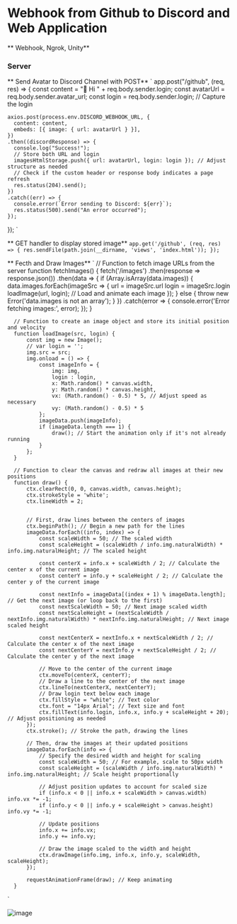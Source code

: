 # Webhook from Github to Discord and Web Application
** Webhook, Ngrok, Unity**

### Server

** Send Avatar to Discord Channel with POST**
`
  app.post("/github", (req, res) => {
    const content = ":wave: Hi " + req.body.sender.login;
    const avatarUrl = req.body.sender.avatar_url;
    const login = req.body.sender.login; // Capture the login
  
    axios.post(process.env.DISCORD_WEBHOOK_URL, {
      content: content,
      embeds: [{ image: { url: avatarUrl } }],
    })
    .then((discordResponse) => {
      console.log("Success!");
      // Store both URL and login
      imagesHtmlStorage.push({ url: avatarUrl, login: login }); // Adjust structure as needed
      // Check if the custom header or response body indicates a page refresh
      res.status(204).send();
    })
    .catch((err) => {
      console.error(`Error sending to Discord: ${err}`);
      res.status(500).send("An error occurred");
    });
  });
`

** GET handler to display stored image**
`
  app.get('/github', (req, res) => {
    res.sendFile(path.join(__dirname, 'views', 'index.html'));
  });
`

** Fecth and Draw Images**
`
  // Function to fetch image URLs from the server
      function fetchImages() {
          fetch('/images')
            .then(response => response.json())
            .then(data => {
              if (Array.isArray(data.images)) {
                data.images.forEach(imageSrc => {
                  url = imageSrc.url
                  login = imageSrc.login
                  loadImage(url, login); // Load and animate each image
                });
              } else {
                throw new Error('data.images is not an array');
              }
            })
            .catch(error => {
              console.error('Error fetching images:', error);
            });
        }
        
      
  
      // Function to create an image object and store its initial position and velocity
      function loadImage(src, login) {
          const img = new Image();
          // var login = '';
          img.src = src;
          img.onload = () => {
              const imageInfo = {
                  img: img,
                  login : login,
                  x: Math.random() * canvas.width,
                  y: Math.random() * canvas.height,
                  vx: (Math.random() - 0.5) * 5, // Adjust speed as necessary
                  vy: (Math.random() - 0.5) * 5
              };
              imageData.push(imageInfo);
              if (imageData.length === 1) {
                  draw(); // Start the animation only if it's not already running
              }
          };
      }
  
      // Function to clear the canvas and redraw all images at their new positions
      function draw() {
          ctx.clearRect(0, 0, canvas.width, canvas.height);
          ctx.strokeStyle = 'white';
          ctx.lineWidth = 2;
          
      
          // First, draw lines between the centers of images
          ctx.beginPath(); // Begin a new path for the lines
          imageData.forEach((info, index) => {
              const scaleWidth = 50; // The scaled width
              const scaleHeight = (scaleWidth / info.img.naturalWidth) * info.img.naturalHeight; // The scaled height
      
              const centerX = info.x + scaleWidth / 2; // Calculate the center x of the current image
              const centerY = info.y + scaleHeight / 2; // Calculate the center y of the current image
      
              const nextInfo = imageData[(index + 1) % imageData.length]; // Get the next image (or loop back to the first)
              const nextScaleWidth = 50; // Next image scaled width
              const nextScaleHeight = (nextScaleWidth / nextInfo.img.naturalWidth) * nextInfo.img.naturalHeight; // Next image scaled height
      
              const nextCenterX = nextInfo.x + nextScaleWidth / 2; // Calculate the center x of the next image
              const nextCenterY = nextInfo.y + nextScaleHeight / 2; // Calculate the center y of the next image
      
              // Move to the center of the current image
              ctx.moveTo(centerX, centerY);
              // Draw a line to the center of the next image
              ctx.lineTo(nextCenterX, nextCenterY);
              // Draw login text below each image
              ctx.fillStyle = "white"; // Text color
              ctx.font = "14px Arial"; // Text size and font
              ctx.fillText(info.login, info.x, info.y + scaleHeight + 20); // Adjust positioning as needed
          });
          ctx.stroke(); // Stroke the path, drawing the lines
      
          // Then, draw the images at their updated positions
          imageData.forEach(info => {
              // Specify the desired width and height for scaling
              const scaleWidth = 50; // For example, scale to 50px width
              const scaleHeight = (scaleWidth / info.img.naturalWidth) * info.img.naturalHeight; // Scale height proportionally
      
              // Adjust position updates to account for scaled size
              if (info.x < 0 || info.x + scaleWidth > canvas.width) info.vx *= -1;
              if (info.y < 0 || info.y + scaleHeight > canvas.height) info.vy *= -1;
      
              // Update positions
              info.x += info.vx;
              info.y += info.vy;
      
              // Draw the image scaled to the width and height
              ctx.drawImage(info.img, info.x, info.y, scaleWidth, scaleHeight);
          });
      
          requestAnimationFrame(draw); // Keep animating
      }
`

![image](https://github.com/BakariSp/Creaive-tech-24Spring/assets/46394756/f907c9be-6a32-451d-ae90-8a1288f87234)
